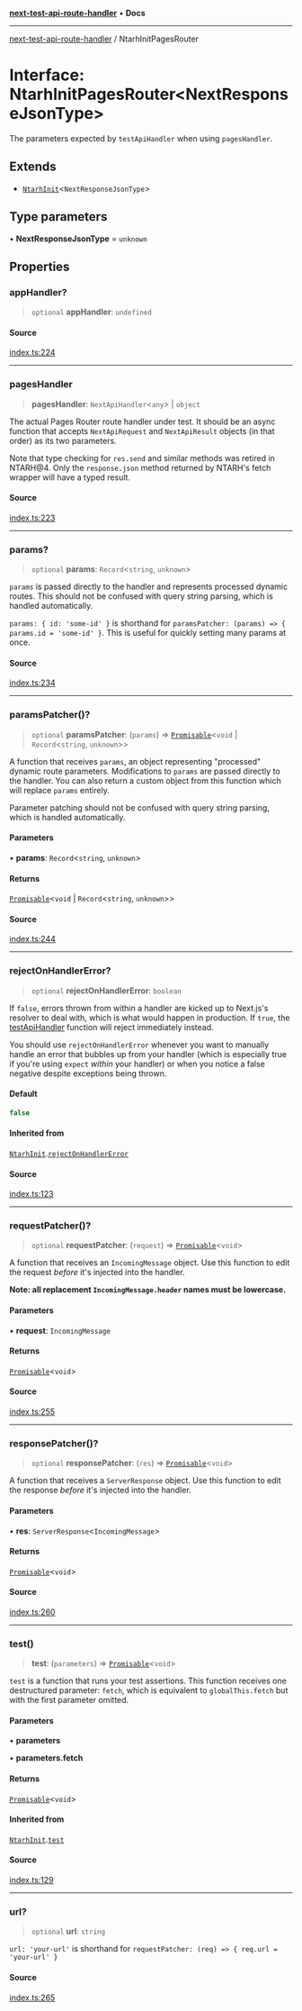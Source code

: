 [**next-test-api-route-handler**](../README.md) • **Docs**

***

[next-test-api-route-handler](../README.md) / NtarhInitPagesRouter

# Interface: NtarhInitPagesRouter\<NextResponseJsonType\>

The parameters expected by `testApiHandler` when using `pagesHandler`.

## Extends

- [`NtarhInit`](NtarhInit.md)\<`NextResponseJsonType`\>

## Type parameters

• **NextResponseJsonType** = `unknown`

## Properties

### appHandler?

> `optional` **appHandler**: `undefined`

#### Source

[index.ts:224](https://github.com/Xunnamius/next-test-api-route-handler/blob/43eec5385cb48f619257324a2fe1b54d29748ff1/src/index.ts#L224)

***

### pagesHandler

> **pagesHandler**: `NextApiHandler`\<`any`\> \| `object`

The actual Pages Router route handler under test. It should be an async
function that accepts `NextApiRequest` and `NextApiResult` objects (in
that order) as its two parameters.

Note that type checking for `res.send` and similar methods was retired in
NTARH@4. Only the `response.json` method returned by NTARH's fetch wrapper
will have a typed result.

#### Source

[index.ts:223](https://github.com/Xunnamius/next-test-api-route-handler/blob/43eec5385cb48f619257324a2fe1b54d29748ff1/src/index.ts#L223)

***

### params?

> `optional` **params**: `Record`\<`string`, `unknown`\>

`params` is passed directly to the handler and represents processed dynamic
routes. This should not be confused with query string parsing, which is
handled automatically.

`params: { id: 'some-id' }` is shorthand for `paramsPatcher: (params) => {
params.id = 'some-id' }`. This is useful for quickly setting many params at
once.

#### Source

[index.ts:234](https://github.com/Xunnamius/next-test-api-route-handler/blob/43eec5385cb48f619257324a2fe1b54d29748ff1/src/index.ts#L234)

***

### paramsPatcher()?

> `optional` **paramsPatcher**: (`params`) => [`Promisable`](../type-aliases/Promisable.md)\<`void` \| `Record`\<`string`, `unknown`\>\>

A function that receives `params`, an object representing "processed"
dynamic route parameters. Modifications to `params` are passed directly to
the handler. You can also return a custom object from this function which
will replace `params` entirely.

Parameter patching should not be confused with query string parsing, which
is handled automatically.

#### Parameters

• **params**: `Record`\<`string`, `unknown`\>

#### Returns

[`Promisable`](../type-aliases/Promisable.md)\<`void` \| `Record`\<`string`, `unknown`\>\>

#### Source

[index.ts:244](https://github.com/Xunnamius/next-test-api-route-handler/blob/43eec5385cb48f619257324a2fe1b54d29748ff1/src/index.ts#L244)

***

### rejectOnHandlerError?

> `optional` **rejectOnHandlerError**: `boolean`

If `false`, errors thrown from within a handler are kicked up to Next.js's
resolver to deal with, which is what would happen in production. If `true`,
the [testApiHandler](../functions/testApiHandler.md) function will reject immediately instead.

You should use `rejectOnHandlerError` whenever you want to manually handle
an error that bubbles up from your handler (which is especially true if
you're using `expect` _within_ your handler) or when you notice a false
negative despite exceptions being thrown.

#### Default

```ts
false
```

#### Inherited from

[`NtarhInit`](NtarhInit.md).[`rejectOnHandlerError`](NtarhInit.md#rejectonhandlererror)

#### Source

[index.ts:123](https://github.com/Xunnamius/next-test-api-route-handler/blob/43eec5385cb48f619257324a2fe1b54d29748ff1/src/index.ts#L123)

***

### requestPatcher()?

> `optional` **requestPatcher**: (`request`) => [`Promisable`](../type-aliases/Promisable.md)\<`void`\>

A function that receives an `IncomingMessage` object. Use this function
to edit the request _before_ it's injected into the handler.

**Note: all replacement `IncomingMessage.header` names must be
lowercase.**

#### Parameters

• **request**: `IncomingMessage`

#### Returns

[`Promisable`](../type-aliases/Promisable.md)\<`void`\>

#### Source

[index.ts:255](https://github.com/Xunnamius/next-test-api-route-handler/blob/43eec5385cb48f619257324a2fe1b54d29748ff1/src/index.ts#L255)

***

### responsePatcher()?

> `optional` **responsePatcher**: (`res`) => [`Promisable`](../type-aliases/Promisable.md)\<`void`\>

A function that receives a `ServerResponse` object. Use this function
to edit the response _before_ it's injected into the handler.

#### Parameters

• **res**: `ServerResponse`\<`IncomingMessage`\>

#### Returns

[`Promisable`](../type-aliases/Promisable.md)\<`void`\>

#### Source

[index.ts:260](https://github.com/Xunnamius/next-test-api-route-handler/blob/43eec5385cb48f619257324a2fe1b54d29748ff1/src/index.ts#L260)

***

### test()

> **test**: (`parameters`) => [`Promisable`](../type-aliases/Promisable.md)\<`void`\>

`test` is a function that runs your test assertions. This function receives
one destructured parameter: `fetch`, which is equivalent to
`globalThis.fetch` but with the first parameter omitted.

#### Parameters

• **parameters**

• **parameters.fetch**

#### Returns

[`Promisable`](../type-aliases/Promisable.md)\<`void`\>

#### Inherited from

[`NtarhInit`](NtarhInit.md).[`test`](NtarhInit.md#test)

#### Source

[index.ts:129](https://github.com/Xunnamius/next-test-api-route-handler/blob/43eec5385cb48f619257324a2fe1b54d29748ff1/src/index.ts#L129)

***

### url?

> `optional` **url**: `string`

`url: 'your-url'` is shorthand for `requestPatcher: (req) => { req.url =
'your-url' }`

#### Source

[index.ts:265](https://github.com/Xunnamius/next-test-api-route-handler/blob/43eec5385cb48f619257324a2fe1b54d29748ff1/src/index.ts#L265)
